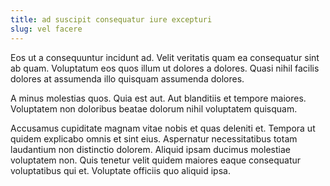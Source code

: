 ```yaml
---
title: ad suscipit consequatur iure excepturi
slug: vel facere
---
```


Eos ut a consequuntur incidunt ad. Velit veritatis quam ea consequatur sint ab quam. Voluptatum eos quos illum ut dolores a dolores. Quasi nihil facilis dolores at assumenda illo quisquam assumenda dolores.

A minus molestias quos. Quia est aut. Aut blanditiis et tempore maiores. Voluptatem non doloribus beatae dolorum nihil voluptatem quisquam.

Accusamus cupiditate magnam vitae nobis et quas deleniti et. Tempora ut quidem explicabo omnis et sint eius. Aspernatur necessitatibus totam laudantium non distinctio dolorem. Aliquid ipsam ducimus molestiae voluptatem non. Quis tenetur velit quidem maiores eaque consequatur voluptatibus qui et. Voluptate officiis quo aliquid ipsa.
